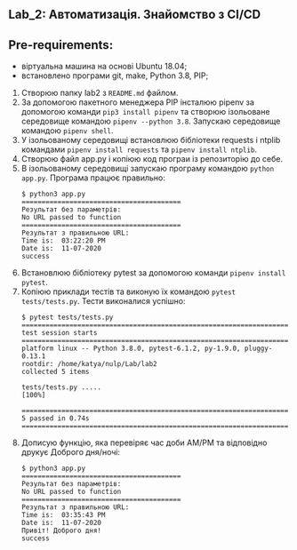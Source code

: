 Lab_2: Автоматизація. Знайомство з CI/CD
-

## Pre-requirements:
 - віртуальна машина на основі Ubuntu 18.04;
 - встановлено програми git, make, Python 3.8, PIP;
 
1. Створюю папку lab2 з `README.md` файлом. 
2. За допомогою пакетного менеджера PIP інсталюю pipenv за допомогою команди `pip3 install pipenv` та створюю ізольоване середовище командою `pipenv --python 3.8`. Запускаю середовище командою `pipenv shell`.
3. У ізольованому середовищі встановлюю бібліотеки requests і ntplib командами `pipenv install requests` та `pipenv install ntplib`. 
4. Створюю файл app.py і копіюю код програи із репозиторію до себе.
5. В ізольованому середовищі запускаю програму командою `python app.py`. Програма працює правильно:
    ```
    $ python3 app.py 
    ========================================
    Результат без параметрів: 
    No URL passed to function
    ========================================
    Результат з правильною URL: 
    Time is:  03:22:20 PM
    Date is:  11-07-2020
    success
    ```
6. Встановлюю бібліотеку pytest за допомогою команди `pipenv install pytest`.
7. Копіюю приклади тестів та виконую їх командою `pytest tests/tests.py`. Тести виконалися успішно:
   ```
   $ pytest tests/tests.py
   ==================================================================== test session starts ====================================================================
   platform linux -- Python 3.8.0, pytest-6.1.2, py-1.9.0, pluggy-0.13.1
   rootdir: /home/katya/nulp/Lab/lab2
   collected 5 items                                                                                                                                           
   
   tests/tests.py .....                                                                                                                                  [100%]
   
   ===================================================================== 5 passed in 0.74s =====================================================================
   ```
8. Дописую функцію, яка перевіряє час доби AM/PM та відповідно друкує Доброго дня/ночі:
    ```
    $ python3 app.py 
    ========================================
    Результат без параметрів: 
    No URL passed to function
    ========================================
    Результат з правильною URL: 
    Time is:  03:35:43 PM
    Date is:  11-07-2020
    Привіт! Доброго дня!
    success
    ```

